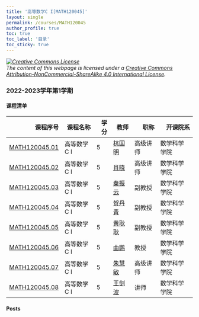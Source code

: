 ```yaml
---
title: '高等数学C I[MATH120045]'
layout: single
permalink: /courses/MATH120045
author_profile: true
toc: true
toc_label: '目录'
toc_sticky: true
---
```



<div class='notice--warning'>
	<p><i><a rel='license' href='http://creativecommons.org/licenses/by-nc-sa/4.0/'><img alt='Creative Commons License' style='border-width:0' src='https://i.creativecommons.org/l/by-nc-sa/4.0/88x31.png' /></a><br /> The content of this webpage is licensed under a <a rel='license' href='http://creativecommons.org/licenses/by-nc-sa/4.0/'>Creative Commons Attribution-NonCommercial-ShareAlike 4.0 International License</a>.</i></p>
</div>

### 2022-2023学年第1学期


#### 课程清单

<div style='text-align: center;' id='MATH120045_2223F'> <table id='MATH120045_2223F_table'>
  <thead>
    <tr style="text-align: right;">
      <th>课程序号</th>
      <th>课程名称</th>
      <th>学分</th>
      <th>教师</th>
      <th>职称</th>
      <th>开课院系</th>
    </tr>
  </thead>
  <tbody>
    <tr>
      <td><a href='https://fdu-math.github.io/courses/class-id/MATH120045-01'>MATH120045.01</a></td>
      <td>高等数学C I</td>
      <td>5</td>
      <td><a href='https://fdu-math.github.io/teachers/杭国明'>杭国明</a></td>
      <td>高级讲师</td>
      <td>数学科学学院</td>
    </tr>
    <tr>
      <td><a href='https://fdu-math.github.io/courses/class-id/MATH120045-02'>MATH120045.02</a></td>
      <td>高等数学C I</td>
      <td>5</td>
      <td><a href='https://fdu-math.github.io/teachers/肖晓'>肖晓</a></td>
      <td>高级讲师</td>
      <td>数学科学学院</td>
    </tr>
    <tr>
      <td><a href='https://fdu-math.github.io/courses/class-id/MATH120045-03'>MATH120045.03</a></td>
      <td>高等数学C I</td>
      <td>5</td>
      <td><a href='https://fdu-math.github.io/teachers/秦振云'>秦振云</a></td>
      <td>副教授</td>
      <td>数学科学学院</td>
    </tr>
    <tr>
      <td><a href='https://fdu-math.github.io/courses/class-id/MATH120045-04'>MATH120045.04</a></td>
      <td>高等数学C I</td>
      <td>5</td>
      <td><a href='https://fdu-math.github.io/teachers/贺丹青'>贺丹青</a></td>
      <td>副教授</td>
      <td>数学科学学院</td>
    </tr>
    <tr>
      <td><a href='https://fdu-math.github.io/courses/class-id/MATH120045-05'>MATH120045.05</a></td>
      <td>高等数学C I</td>
      <td>5</td>
      <td><a href='https://fdu-math.github.io/teachers/黄耿耿'>黄耿耿</a></td>
      <td>副教授</td>
      <td>数学科学学院</td>
    </tr>
    <tr>
      <td><a href='https://fdu-math.github.io/courses/class-id/MATH120045-06'>MATH120045.06</a></td>
      <td>高等数学C I</td>
      <td>5</td>
      <td><a href='https://fdu-math.github.io/teachers/曲鹏'>曲鹏</a></td>
      <td>教授</td>
      <td>数学科学学院</td>
    </tr>
    <tr>
      <td><a href='https://fdu-math.github.io/courses/class-id/MATH120045-07'>MATH120045.07</a></td>
      <td>高等数学C I</td>
      <td>5</td>
      <td><a href='https://fdu-math.github.io/teachers/朱慧敏'>朱慧敏</a></td>
      <td>高级讲师</td>
      <td>数学科学学院</td>
    </tr>
    <tr>
      <td><a href='https://fdu-math.github.io/courses/class-id/MATH120045-08'>MATH120045.08</a></td>
      <td>高等数学C I</td>
      <td>5</td>
      <td><a href='https://fdu-math.github.io/teachers/王剑波'>王剑波</a></td>
      <td>讲师</td>
      <td>数学科学学院</td>
    </tr>
  </tbody>
</table></div>

#### Posts


